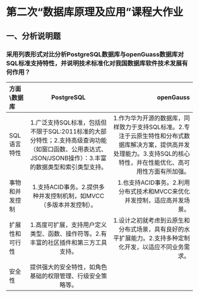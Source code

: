 # 第二次“数据库原理及应用”课程大作业
## 一、分析说明题
### 采用列表形式对比分析PostgreSQL数据库与openGuass数据库对SQL标准支持特性，并说明技术标准化对我国数据库软件技术发展有何作用？
|方面\数据库|PostgreSQL|openGauss|
|:--|:--:|--:|
|SQL语言特性|1.广泛支持SQL标准，包括但不限于SQL:2011标准的大部分特性；2.支持高级查询功能（如窗口函数、公用表达式、JSON/JSONB操作）：3.丰富的数据类型和索引类型支持。|1.作为华为开源的数据库，同样致力于支持SQL标准。2.专注于云原生特性和分布式数据库解决方案，提供高并发处理能力。3.支持SQL的核心特性，并在性能优化、高可用性方面有所加强。|
|事物和并发控制|1.支持ACID事务。2.提供多种并发控制机制，如MVCC（多版本并发控制）。|1.也支持ACID事务。2.利用分布式技术和MVCC来优化并发控制，适应高并发场景。|
|扩展性和可行性|1.高度可扩展，支持用户定义类型、函数、操作符等。2.有丰富的社区插件和第三方工具支持。|1.设计之初就考虑到云原生和分布式场景，具有良好的水平扩展能力。2.支持多种定制化开发，以适应不同业务需求。|
|安全性|提供强大的安全特性，如角色基础的权限管理、行级安全策略等。|



<!--stackedit_data:
eyJoaXN0b3J5IjpbLTE3MDE3NzAxNDQsLTEzNDc2MzI5OTYsLT
kyMDQwNjc1OV19
-->